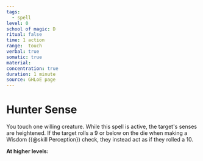 ```yaml
---
tags:
  - spell
level: 0
school of magic: D
ritual: false
time: 1 action
range:  touch
verbal: true
somatic: true
material: 
concentration: true
duration: 1 minute
source: GHLoE page 
---
```

# Hunter Sense
You touch one willing creature. While this spell is active, the target's senses are heightened. If the target rolls a 9 or below on the die when making a Wisdom ({@skill Perception}) check, they instead act as if they rolled a 10.

**At higher levels:** 
